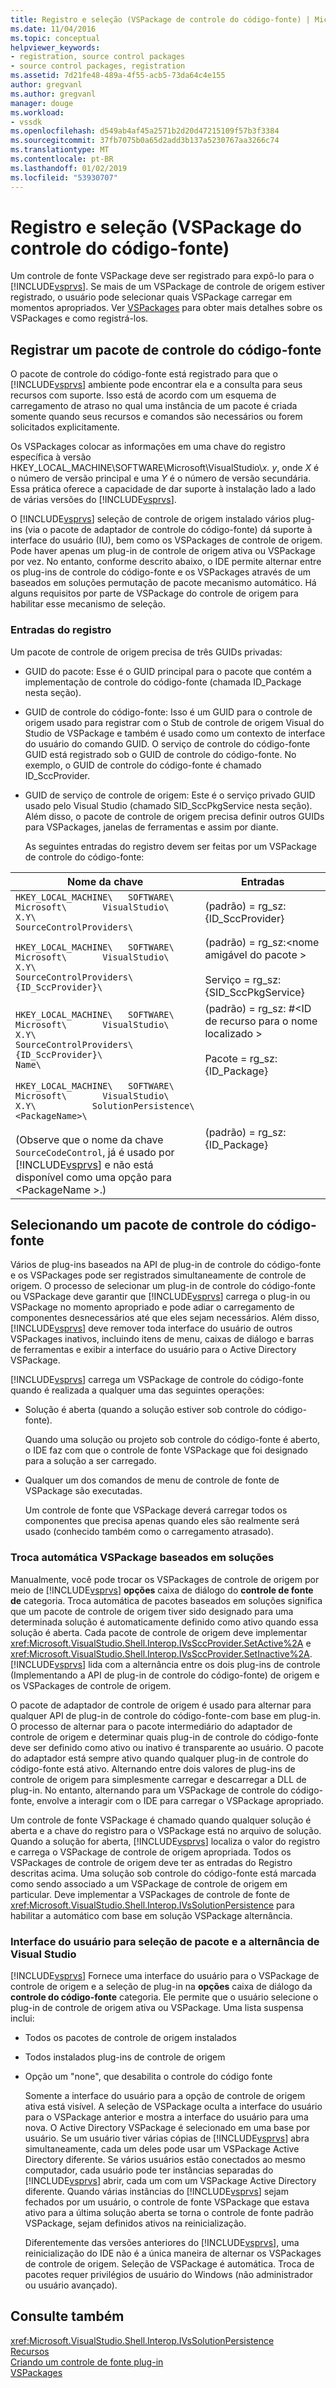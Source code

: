 ```yaml
---
title: Registro e seleção (VSPackage de controle do código-fonte) | Microsoft Docs
ms.date: 11/04/2016
ms.topic: conceptual
helpviewer_keywords:
- registration, source control packages
- source control packages, registration
ms.assetid: 7d21fe48-489a-4f55-acb5-73da64c4e155
author: gregvanl
ms.author: gregvanl
manager: douge
ms.workload:
- vssdk
ms.openlocfilehash: d549ab4af45a2571b2d20d47215109f57b3f3384
ms.sourcegitcommit: 37fb7075b0a65d2add3b137a5230767aa3266c74
ms.translationtype: MT
ms.contentlocale: pt-BR
ms.lasthandoff: 01/02/2019
ms.locfileid: "53930707"
---
```

# <a name="registration-and-selection-source-control-vspackage"></a>Registro e seleção (VSPackage do controle do código-fonte)
Um controle de fonte VSPackage deve ser registrado para expô-lo para o [!INCLUDE[vsprvs](../../code-quality/includes/vsprvs_md.md)]. Se mais de um VSPackage de controle de origem estiver registrado, o usuário pode selecionar quais VSPackage carregar em momentos apropriados. Ver [VSPackages](../../extensibility/internals/vspackages.md) para obter mais detalhes sobre os VSPackages e como registrá-los.  
  
## <a name="registering-a-source-control-package"></a>Registrar um pacote de controle do código-fonte  
 O pacote de controle do código-fonte está registrado para que o [!INCLUDE[vsprvs](../../code-quality/includes/vsprvs_md.md)] ambiente pode encontrar ela e a consulta para seus recursos com suporte. Isso está de acordo com um esquema de carregamento de atraso no qual uma instância de um pacote é criada somente quando seus recursos e comandos são necessários ou forem solicitados explicitamente.  
  
 Os VSPackages colocar as informações em uma chave do registro específica à versão HKEY_LOCAL_MACHINE\SOFTWARE\Microsoft\VisualStudio\\*x. y*, onde *X* é o número de versão principal e uma *Y* é o número de versão secundária. Essa prática oferece a capacidade de dar suporte à instalação lado a lado de várias versões do [!INCLUDE[vsprvs](../../code-quality/includes/vsprvs_md.md)].  
  
 O [!INCLUDE[vsprvs](../../code-quality/includes/vsprvs_md.md)] seleção de controle de origem instalado vários plug-ins (via o pacote de adaptador de controle do código-fonte) dá suporte à interface do usuário (IU), bem como os VSPackages de controle de origem. Pode haver apenas um plug-in de controle de origem ativa ou VSPackage por vez. No entanto, conforme descrito abaixo, o IDE permite alternar entre os plug-ins de controle do código-fonte e os VSPackages através de um baseados em soluções permutação de pacote mecanismo automático. Há alguns requisitos por parte de VSPackage do controle de origem para habilitar esse mecanismo de seleção.  
  
### <a name="registry-entries"></a>Entradas do registro  
 Um pacote de controle de origem precisa de três GUIDs privadas:  
  
- GUID do pacote: Esse é o GUID principal para o pacote que contém a implementação de controle do código-fonte (chamada ID_Package nesta seção).  
  
- GUID de controle do código-fonte: Isso é um GUID para o controle de origem usado para registrar com o Stub de controle de origem Visual do Studio de VSPackage e também é usado como um contexto de interface do usuário do comando GUID. O serviço de controle do código-fonte GUID está registrado sob o GUID de controle do código-fonte. No exemplo, o GUID de controle do código-fonte é chamado ID_SccProvider.  
  
- GUID de serviço de controle de origem: Este é o serviço privado GUID usado pelo Visual Studio (chamado SID_SccPkgService nesta seção). Além disso, o pacote de controle de origem precisa definir outros GUIDs para VSPackages, janelas de ferramentas e assim por diante.  
  
  As seguintes entradas do registro devem ser feitas por um VSPackage de controle do código-fonte:  
  
| Nome da chave | Entradas |
| - | - |
| `HKEY_LOCAL_MACHINE\   SOFTWARE\     Microsoft\       VisualStudio\         X.Y\           SourceControlProviders\` | (padrão) = rg_sz: {ID_SccProvider} |
| `HKEY_LOCAL_MACHINE\   SOFTWARE\     Microsoft\       VisualStudio\         X.Y\           SourceControlProviders\             {ID_SccProvider}\` | (padrão) = rg_sz:\<nome amigável do pacote ><br /><br /> Serviço = rg_sz: {SID_SccPkgService} |
| `HKEY_LOCAL_MACHINE\   SOFTWARE\     Microsoft\       VisualStudio\         X.Y\           SourceControlProviders\             {ID_SccProvider}\               Name\` | (padrão) = rg_sz: #\<ID de recurso para o nome localizado ><br /><br /> Pacote = rg_sz: {ID_Package} |
| `HKEY_LOCAL_MACHINE\   SOFTWARE\     Microsoft\       VisualStudio\         X.Y\           SolutionPersistence\             <PackageName>\`<br /><br /> (Observe que o nome da chave `SourceCodeControl`, já é usado por [!INCLUDE[vsprvs](../../code-quality/includes/vsprvs_md.md)] e não está disponível como uma opção para \<PackageName >.) | (padrão) = rg_sz: {ID_Package} |
  
## <a name="selecting-a-source-control-package"></a>Selecionando um pacote de controle do código-fonte  
 Vários de plug-ins baseados na API de plug-in de controle do código-fonte e os VSPackages pode ser registrados simultaneamente de controle de origem. O processo de selecionar um plug-in de controle do código-fonte ou VSPackage deve garantir que [!INCLUDE[vsprvs](../../code-quality/includes/vsprvs_md.md)] carrega o plug-in ou VSPackage no momento apropriado e pode adiar o carregamento de componentes desnecessários até que eles sejam necessários. Além disso, [!INCLUDE[vsprvs](../../code-quality/includes/vsprvs_md.md)] deve remover toda interface do usuário de outros VSPackages inativos, incluindo itens de menu, caixas de diálogo e barras de ferramentas e exibir a interface do usuário para o Active Directory VSPackage.  
  
 [!INCLUDE[vsprvs](../../code-quality/includes/vsprvs_md.md)] carrega um VSPackage de controle do código-fonte quando é realizada a qualquer uma das seguintes operações:  
  
- Solução é aberta (quando a solução estiver sob controle do código-fonte).  
  
   Quando uma solução ou projeto sob controle do código-fonte é aberto, o IDE faz com que o controle de fonte VSPackage que foi designado para a solução a ser carregado.  
  
- Qualquer um dos comandos de menu de controle de fonte de VSPackage são executadas.  
  
  Um controle de fonte que VSPackage deverá carregar todos os componentes que precisa apenas quando eles são realmente será usado (conhecido também como o carregamento atrasado).  
  
### <a name="automatic-solution-based-vspackage-swapping"></a>Troca automática VSPackage baseados em soluções  
 Manualmente, você pode trocar os VSPackages de controle de origem por meio de [!INCLUDE[vsprvs](../../code-quality/includes/vsprvs_md.md)] **opções** caixa de diálogo do **controle de fonte de** categoria. Troca automática de pacotes baseados em soluções significa que um pacote de controle de origem tiver sido designado para uma determinada solução é automaticamente definido como ativo quando essa solução é aberta. Cada pacote de controle de origem deve implementar <xref:Microsoft.VisualStudio.Shell.Interop.IVsSccProvider.SetActive%2A> e <xref:Microsoft.VisualStudio.Shell.Interop.IVsSccProvider.SetInactive%2A>. [!INCLUDE[vsprvs](../../code-quality/includes/vsprvs_md.md)] lida com a alternância entre os dois plug-ins de controle (Implementando a API de plug-in de controle do código-fonte) de origem e os VSPackages de controle de origem.  
  
 O pacote de adaptador de controle de origem é usado para alternar para qualquer API de plug-in de controle do código-fonte-com base em plug-in. O processo de alternar para o pacote intermediário do adaptador de controle de origem e determinar quais plug-in de controle do código-fonte deve ser definido como ativo ou inativo é transparente ao usuário. O pacote do adaptador está sempre ativo quando qualquer plug-in de controle do código-fonte está ativo. Alternando entre dois valores de plug-ins de controle de origem para simplesmente carregar e descarregar a DLL de plug-in. No entanto, alternando para um VSPackage de controle do código-fonte, envolve a interagir com o IDE para carregar o VSPackage apropriado.  
  
 Um controle de fonte VSPackage é chamado quando qualquer solução é aberta e a chave do registro para o VSPackage está no arquivo de solução. Quando a solução for aberta, [!INCLUDE[vsprvs](../../code-quality/includes/vsprvs_md.md)] localiza o valor do registro e carrega o VSPackage de controle de origem apropriada. Todos os VSPackages de controle de origem deve ter as entradas do Registro descritas acima. Uma solução sob controle do código-fonte está marcada como sendo associado a um VSPackage de controle de origem em particular. Deve implementar a VSPackages de controle de fonte de <xref:Microsoft.VisualStudio.Shell.Interop.IVsSolutionPersistence> para habilitar a automático com base em solução VSPackage alternância.  
  
### <a name="visual-studio-ui-for-package-selection-and-switching"></a>Interface do usuário para seleção de pacote e a alternância de Visual Studio  
 [!INCLUDE[vsprvs](../../code-quality/includes/vsprvs_md.md)] Fornece uma interface do usuário para o VSPackage de controle de origem e a seleção de plug-in na **opções** caixa de diálogo da **controle do código-fonte** categoria. Ele permite que o usuário selecione o plug-in de controle de origem ativa ou VSPackage. Uma lista suspensa inclui:  
  
- Todos os pacotes de controle de origem instalados  
  
- Todos instalados plug-ins de controle de origem  
  
- Opção um "none", que desabilita o controle do código fonte  
  
  Somente a interface do usuário para a opção de controle de origem ativa está visível. A seleção de VSPackage oculta a interface do usuário para o VSPackage anterior e mostra a interface do usuário para uma nova. O Active Directory VSPackage é selecionado em uma base por usuário. Se um usuário tiver várias cópias de [!INCLUDE[vsprvs](../../code-quality/includes/vsprvs_md.md)] abra simultaneamente, cada um deles pode usar um VSPackage Active Directory diferente. Se vários usuários estão conectados ao mesmo computador, cada usuário pode ter instâncias separadas do [!INCLUDE[vsprvs](../../code-quality/includes/vsprvs_md.md)] abrir, cada um com um VSPackage Active Directory diferente. Quando várias instâncias do [!INCLUDE[vsprvs](../../code-quality/includes/vsprvs_md.md)] sejam fechados por um usuário, o controle de fonte VSPackage que estava ativo para a última solução aberta se torna o controle de fonte padrão VSPackage, sejam definidos ativos na reinicialização.  
  
  Diferentemente das versões anteriores do [!INCLUDE[vsprvs](../../code-quality/includes/vsprvs_md.md)], uma reinicialização do IDE não é a única maneira de alternar os VSPackages de controle de origem. Seleção de VSPackage é automática. Troca de pacotes requer privilégios de usuário do Windows (não administrador ou usuário avançado).  
  
## <a name="see-also"></a>Consulte também  
 <xref:Microsoft.VisualStudio.Shell.Interop.IVsSolutionPersistence>   
 [Recursos](../../extensibility/internals/source-control-vspackage-features.md)   
 [Criando um controle de fonte plug-in](../../extensibility/internals/creating-a-source-control-plug-in.md)   
 [VSPackages](../../extensibility/internals/vspackages.md)